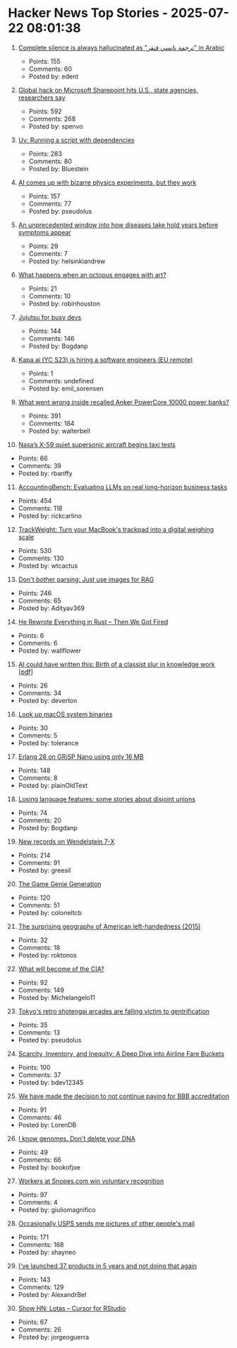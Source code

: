 # Hacker News Top Stories - 2025-07-22 08:01:38

1. [Complete silence is always hallucinated as "ترجمة نانسي قنقر" in Arabic](https://github.com/openai/whisper/discussions/2608)
   - Points: 155
   - Comments: 60
   - Posted by: edent

2. [Global hack on Microsoft Sharepoint hits U.S., state agencies, researchers say](https://www.washingtonpost.com/technology/2025/07/20/microsoft-sharepoint-hack/)
   - Points: 592
   - Comments: 268
   - Posted by: spenvo

3. [Uv: Running a script with dependencies](https://docs.astral.sh/uv/guides/scripts/#running-a-script-with-dependencies)
   - Points: 283
   - Comments: 80
   - Posted by: Bluestein

4. [AI comes up with bizarre physics experiments, but they work](https://www.quantamagazine.org/ai-comes-up-with-bizarre-physics-experiments-but-they-work-20250721/)
   - Points: 157
   - Comments: 77
   - Posted by: pseudolus

5. [An unprecedented window into how diseases take hold years before symptoms appear](https://www.bloomberg.com/news/articles/2025-07-18/what-scientists-learned-scanning-the-bodies-of-100-000-brits)
   - Points: 29
   - Comments: 7
   - Posted by: helsinkiandrew

6. [What happens when an octopus engages with art?](https://www.cnn.com/2025/07/17/style/what-happens-when-an-octopus-engages-with-art)
   - Points: 21
   - Comments: 10
   - Posted by: robinhouston

7. [Jujutsu for busy devs](https://maddie.wtf/posts/2025-07-21-jujutsu-for-busy-devs)
   - Points: 144
   - Comments: 146
   - Posted by: Bogdanp

8. [Kapa.ai (YC S23) is hiring a software engineers (EU remote)](https://www.ycombinator.com/companies/kapa-ai/jobs/JPE2ofG-software-engineer-full-stack)
   - Points: 1
   - Comments: undefined
   - Posted by: emil_sorensen

9. [What went wrong inside recalled Anker PowerCore 10000 power banks?](https://www.lumafield.com/article/what-went-wrong-inside-these-recalled-power-banks)
   - Points: 391
   - Comments: 184
   - Posted by: walterbell

10. [Nasa’s X-59 quiet supersonic aircraft begins taxi tests](https://www.nasa.gov/image-article/nasas-x-59-quiet-supersonic-aircraft-begins-taxi-tests/)
   - Points: 66
   - Comments: 39
   - Posted by: rbanffy

11. [AccountingBench: Evaluating LLMs on real long-horizon business tasks](https://accounting.penrose.com/)
   - Points: 454
   - Comments: 118
   - Posted by: rickcarlino

12. [TrackWeight: Turn your MacBook's trackpad into a digital weighing scale](https://github.com/KrishKrosh/TrackWeight)
   - Points: 530
   - Comments: 130
   - Posted by: wtcactus

13. [Don't bother parsing: Just use images for RAG](https://www.morphik.ai/blog/stop-parsing-docs)
   - Points: 246
   - Comments: 65
   - Posted by: Adityav369

14. [He Rewrote Everything in Rust – Then We Got Fired](https://medium.com/@ThreadSafeDiaries/he-rewrote-everything-in-rust-then-we-got-fired-293e3e16c2d3)
   - Points: 6
   - Comments: 6
   - Posted by: wallflower

15. [AI could have written this: Birth of a classist slur in knowledge work [pdf]](https://advait.org/files/sarkar_2025_ai_shaming.pdf)
   - Points: 26
   - Comments: 34
   - Posted by: deverton

16. [Look up macOS system binaries](https://macosbin.com)
   - Points: 30
   - Comments: 5
   - Posted by: tolerance

17. [Erlang 28 on GRiSP Nano using only 16 MB](https://www.grisp.org/blog/posts/2025-06-11-grisp-nano-codebeam-sto)
   - Points: 148
   - Comments: 8
   - Posted by: plainOldText

18. [Losing language features: some stories about disjoint unions](https://graydon2.dreamwidth.org/318788.html)
   - Points: 74
   - Comments: 20
   - Posted by: Bogdanp

19. [New records on Wendelstein 7-X](https://www.iter.org/node/20687/new-records-wendelstein-7-x)
   - Points: 214
   - Comments: 91
   - Posted by: greesil

20. [The Game Genie Generation](https://tedium.co/2025/07/21/the-game-genie-generation/)
   - Points: 120
   - Comments: 51
   - Posted by: coloneltcb

21. [The surprising geography of American left-handedness (2015)](https://www.washingtonpost.com/news/wonk/wp/2015/09/22/the-surprising-geography-of-american-left-handedness/)
   - Points: 32
   - Comments: 18
   - Posted by: roktonos

22. [What will become of the CIA?](https://www.newyorker.com/magazine/2025/07/28/the-mission-the-cia-in-the-21st-century-tim-weiner-book-review)
   - Points: 92
   - Comments: 149
   - Posted by: Michelangelo11

23. [Tokyo's retro shotengai arcades are falling victim to gentrification](https://www.theguardian.com/world/2025/jul/18/cult-of-convenience-how-tokyos-retro-shotengai-arcades-are-falling-victim-to-gentrification)
   - Points: 35
   - Comments: 13
   - Posted by: pseudolus

24. [Scarcity, Inventory, and Inequity: A Deep Dive into Airline Fare Buckets](https://blog.getjetback.com/scarcity-inventory-and-inequity-a-deep-dive-into-airline-fare-buckets/)
   - Points: 100
   - Comments: 37
   - Posted by: bdev12345

25. [We have made the decision to not continue paying for BBB accreditation](https://mycherrytree.com/blogs/news/why-we-have-made-the-decision-to-not-continue-paying-for-accreditation-from-the-better-business-bureau-bbb)
   - Points: 91
   - Comments: 46
   - Posted by: LorenDB

26. [I know genomes. Don't delete your DNA](https://stevensalzberg.substack.com/p/i-know-genomes-dont-delete-your-dna)
   - Points: 49
   - Comments: 66
   - Posted by: bookofjoe

27. [Workers at Snopes.com win voluntary recognition](https://newsguild.org/workers-at-snopes-com-win-voluntary-union-recognition/)
   - Points: 97
   - Comments: 4
   - Posted by: giuliomagnifico

28. [Occasionally USPS sends me pictures of other people's mail](https://the418.substack.com/p/a-bug-in-the-mail)
   - Points: 171
   - Comments: 168
   - Posted by: shayneo

29. [I've launched 37 products in 5 years and not doing that again](https://www.indiehackers.com/post/ive-launched-37-products-in-5-years-and-not-doing-that-again-0b66e6e8b3)
   - Points: 143
   - Comments: 129
   - Posted by: AlexandrBel

30. [Show HN: Lotas – Cursor for RStudio](https://www.lotas.ai/)
   - Points: 67
   - Comments: 26
   - Posted by: jorgeoguerra

